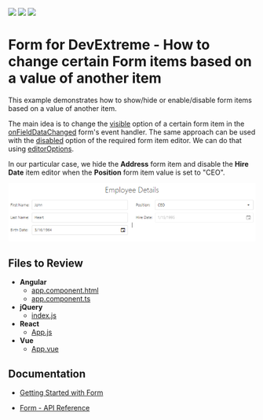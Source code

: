 <!-- default badges list -->
![](https://img.shields.io/endpoint?url=https://codecentral.devexpress.com/api/v1/VersionRange/182822992/18.2.7%2B)
[![](https://img.shields.io/badge/Open_in_DevExpress_Support_Center-FF7200?style=flat-square&logo=DevExpress&logoColor=white)](https://supportcenter.devexpress.com/ticket/details/T830416)
[![](https://img.shields.io/badge/📖_How_to_use_DevExpress_Examples-e9f6fc?style=flat-square)](https://docs.devexpress.com/GeneralInformation/403183)
<!-- default badges end -->

# Form for DevExtreme - How to change certain Form items based on a value of another item

This example demonstrates how to show/hide or enable/disable form items based on a value of another item. 

The main idea is to change the [visible](https://js.devexpress.com/Documentation/ApiReference/UI_Widgets/dxForm/Item_Types/SimpleItem/#visible) option of a certain form item in the [onFieldDataChanged](https://js.devexpress.com/Documentation/ApiReference/UI_Widgets/dxForm/Configuration/#onFieldDataChanged) form's event handler. The same approach can be used with the [disabled](https://js.devexpress.com/Documentation/ApiReference/UI_Widgets/dxTextBox/Configuration/#disabled) option of the required form item editor. We can do that using [editorOptions](https://js.devexpress.com/Documentation/ApiReference/UI_Widgets/dxForm/Item_Types/SimpleItem/#editorOptions). 

In our particular case, we hide the **Address** form item and disable the **Hire Date** item editor when the **Position** form item value is set to "CEO". 

<div align="center"><img alt="DevExtreme Form - How to change certain Form items based on a value of another item" src="form-item-changes.png" /></div>

## Files to Review

- **Angular**
    - [app.component.html](angular/src/app/app.component.html)
    - [app.component.ts](angular/src/app/app.component.ts)
- **jQuery**
    - [index.js](jquery/index.js)
- **React**
    - [App.js](react/src/App.js)
- **Vue**
    - [App.vue](vue/src/App.vue)

## Documentation

- [Getting Started with Form](https://js.devexpress.com/Documentation/Guide/UI_Components/Form/Getting_Started_with_Form/)

- [Form - API Reference](https://js.devexpress.com/Documentation/ApiReference/UI_Components/dxForm/)
